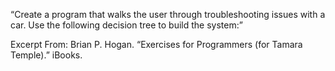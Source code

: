 “Create a program that walks the user through troubleshooting issues with a car. Use the following decision tree to build the system:”

Excerpt From: Brian P. Hogan. “Exercises for Programmers (for Tamara Temple).” iBooks. 